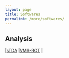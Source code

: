 ```yaml
---
layout: page
title: Softwares
permalink: /more/softwares/
---
```


## Analysis 
|[sTDA](https://www.chemie.uni-bonn.de/pctc/mulliken-center/software/stda/stda) 
|[VMS-ROT](http://pubs.acs.org/doi/abs/10.1021/acs.jctc.7b00533)
|
